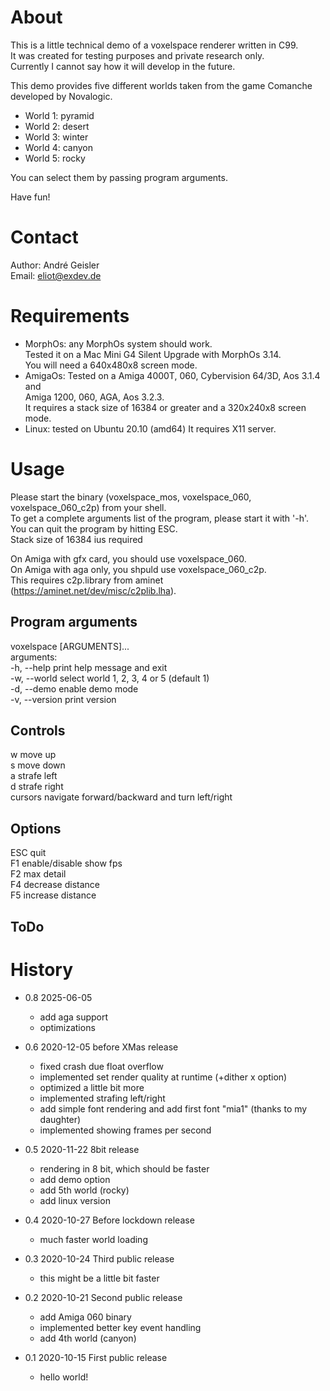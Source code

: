 # About

This is a little technical demo of a voxelspace renderer written in C99.  
It was created for testing purposes and private research only.  
Currently I cannot say how it will develop in the future.

This demo provides five different worlds taken from the game Comanche developed by Novalogic.

- World 1: pyramid
- World 2: desert
- World 3: winter
- World 4: canyon
- World 5: rocky

You can select them by passing program arguments.

Have fun!

# Contact

Author: André Geisler  
Email: eliot@exdev.de

# Requirements

* MorphOs: any MorphOs system should work.  
  Tested it on a Mac Mini G4 Silent Upgrade with MorphOs 3.14.  
  You will need a 640x480x8 screen mode.
* AmigaOs: Tested on a Amiga 4000T, 060, Cybervision 64/3D, Aos 3.1.4 and  
                       Amiga 1200, 060, AGA, Aos 3.2.3.  
  It requires a stack size of 16384 or greater and a 320x240x8 screen mode.
* Linux: tested on Ubuntu 20.10 (amd64)
  It requires X11 server.

# Usage

Please start the binary (voxelspace_mos, voxelspace_060, voxelspace_060_c2p) from your shell.  
To get a complete arguments list of the program, please start it with '-h'.  
You can quit the program by hitting ESC.  
Stack size of 16384 ius required

On Amiga with gfx card, you should use voxelspace_060.  
On Amiga with aga only, you shpuld use voxelspace_060_c2p.  
This requires c2p.library from aminet (https://aminet.net/dev/misc/c2plib.lha).

## Program arguments

voxelspace [ARGUMENTS]...  
arguments:  
-h, --help              print help message and exit  
-w, --world <number>    select world 1, 2, 3, 4 or 5 (default 1)  
-d, --demo              enable demo mode  
-v, --version           print version  

## Controls

w                   move up  
s                   move down  
a                   strafe left  
d                   strafe right  
cursors             navigate forward/backward and turn left/right  

## Options

ESC                 quit  
F1                  enable/disable show fps  
F2                  max detail  
F4                  decrease distance  
F5                  increase distance  

## ToDo

# History
- 0.8 2025-06-05
  - add aga support
  - optimizations

- 0.6 2020-12-05 before XMas release
  - fixed crash due float overflow
  - implemented set render quality at runtime (+dither x option)
  - optimized a little bit more
  - implemented strafing left/right
  - add simple font rendering and add first font "mia1" (thanks to my daughter)
  - implemented showing frames per second

- 0.5 2020-11-22 8bit release
  - rendering in 8 bit, which should be faster
  - add demo option
  - add 5th world (rocky)
  - add linux version

- 0.4 2020-10-27 Before lockdown release
  - much faster world loading

- 0.3 2020-10-24 Third public release
  - this might be a little bit faster

- 0.2 2020-10-21 Second public release
  - add Amiga 060 binary
  - implemented better key event handling
  - add 4th world (canyon)

- 0.1 2020-10-15 First public release
  - hello world!